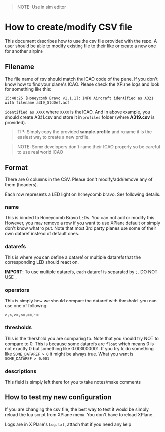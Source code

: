 >NOTE: Use in sim editor

# How to create/modify CSV file
This document describes how to use the csv file provided with the repo. A user should be able to modify existing file to their like or create a new one for another airplne


## Filename
The file name of csv should match the ICAO code of the plane. If you don't know how to find your plane's ICAO. Please check the XPlane logs and look for something like this:
```
15:48:25 [Honeycomb Bravo v1.1.1]: INFO Aircraft identified as A321 with filename a319_StdDef.acf
```

`identified as XXXX` where `XXXX` is the ICAO. And in above example, you should create A321.csv and store it in `profiles` folder (where **A319.csv** is provided). 

>TIP: Simply copy the provided **sample.profile** and rename it is the easiest way to create a new profile.

>NOTE: Some developers don't name their ICAO properly so be careful to use real world ICAO

## Format
There are 6 columns in the CSV. Please don't modify/add/remove any of them (headers).

Each row represents a LED light on honeycomb bravo. See following details.

### name
This is binded to Honeycomb Bravo LEDs. You can not add or modify this. However, you may remove a row if you want to use XPlane default or simply don't know what to put. Note that most 3rd party planes use some of their own dataref instead of default ones. 

### datarefs
This is where you can define a dataref or multiple datarefs that the corresponding LED should react on. 

**IMPORT**: To use multiple datarefs, each dataref is separated by `;`. DO NOT USE `,`

### operators
This is simply how we should compare the dataref with threshold. you can use one of following:

```
>,<,>=,<=,==,~=
```

### thresholds
This is the thershold you are comparing to. Note that you should try NOT to compare to 0. This is because some datarefs are `float` which means 0 is not exactly 0 but something like 0.000000001. If you try to do something like `SOME_DATAREF > 0` it might be always true. What you want is `SOME_DATAREF > 0.001`

### descriptions
This field is simply left there for you to take notes/make comments

## How to test my new configuration

If you are changing the csv file, the best way to test it would be simply reload the lua script from XPlane menu. You don't have to reload XPlane.

Logs are in X Plane's `Log.txt`, attach that if you need any help